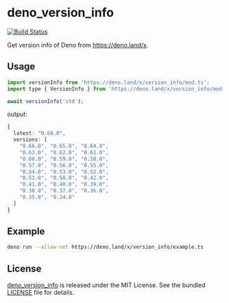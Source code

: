# deno_version_info

[![Build Status](https://github.com/justjavac/deno_version_info/workflows/ci/badge.svg?branch=master)](https://github.com/justjavac/deno_version_info/actions)

Get version info of Deno from <https://deno.land/x>.

## Usage

```js
import versionInfo from 'https://deno.land/x/version_info/mod.ts';
import type { VersionInfo } from 'https://deno.land/x/version_info/mod.ts';

await versionInfo('std');
```

output:

```ts
{
  latest: "0.66.0",
  versions: [
    "0.66.0", "0.65.0", "0.64.0",
    "0.63.0", "0.62.0", "0.61.0",
    "0.60.0", "0.59.0", "0.58.0",
    "0.57.0", "0.56.0", "0.55.0",
    "0.54.0", "0.53.0", "0.52.0",
    "0.51.0", "0.50.0", "0.42.0",
    "0.41.0", "0.40.0", "0.39.0",
    "0.38.0", "0.37.0", "0.36.0",
    "0.35.0", "0.34.0"
  ]
}
```

## Example

```bash
deno run --allow-net https://deno.land/x/version_info/example.ts
```

## License

[deno_version_info](https://github.com/justjavac/deno_version_info) is released
under the MIT License. See the bundled [LICENSE](./LICENSE) file for details.
